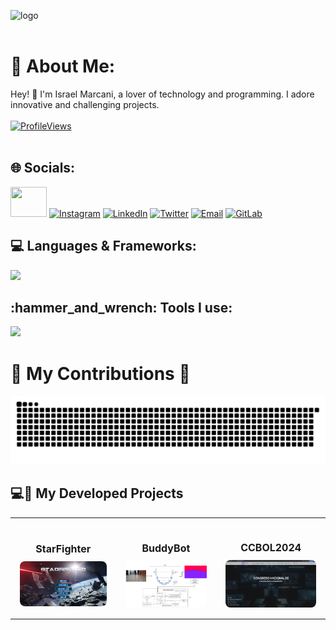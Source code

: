 ![logo](https://user-images.githubusercontent.com/59575502/127335491-fdba1874-e943-4d3c-ab8c-678ffe22f8b8.png)<br><br>

# 💫 About Me:
Hey! 👋 I'm Israel Marcani, a lover of technology and programming. I adore innovative and challenging projects.<br><br>
[![ProfileViews](https://komarev.com/ghpvc/?username=marcanii&color=blue&style=flat)](https://komarev.com/ghpvc/?username=marcanii)
<br><br>

<div align="left">
<h2>🌐 Socials:</h2>
  
[<a href="https://facebook.com/marcanii02"><img src="https://raw.githubusercontent.com/rahuldkjain/github-profile-readme-generator/master/src/images/icons/Social/facebook.svg" height="48" width="58"/></a>](https://facebook.com/abel.marcani.5)
[![Instagram](https://skillicons.dev/icons?i=instagram)](https://instagram.com/marcanii02)
[![LinkedIn](https://skillicons.dev/icons?i=linkedin)](https://linkedin.com/in/marcanii)
[![Twitter](https://skillicons.dev/icons?i=twitter)](https://twitter.com/israel_marcani)
[![Email](https://skillicons.dev/icons?i=gmail)](mailto:israelmarcani10@gmail.com)
[![GitLab](https://skillicons.dev/icons?i=gitlab)](https://gitlab.com/marcanii)
</div>

<h2 align="left">💻 Languages & Frameworks:</h2>
<p align="left">
    <img src="https://skillicons.dev/icons?i=py,pytorch,html,css,js,ts,nestjs,nextjs,vue,postgres,mysql" />
</p>

<h2 align="left">:hammer_and_wrench: Tools I use:</h2>
<p align="left">
    <img src="https://skillicons.dev/icons?i=git,github,gitlab,npm,vscode,linux,windows,stackoverflow" />
</p>

<div align="left">
  <h1>🐍 My Contributions 🐍</h1>
  
  ![Snake animation](https://github.com/marcanii/marcanii/blob/output/github-contribution-grid-snake-dark.svg)
  
</div>


## 💻🚀 My Developed Projects
<div align="left">
  <table cellspacing="0" cellpadding="0" style="border-collapse: collapse;">
    <tr>
      <td align="center" style="padding: 15px; border: none;">
        <h4 style="font-size: 16px; margin-bottom: 10px; font-weight: bold;">StarFighter</h4>
        <a href="https://github.com/marcanii/Proyecto-Final-StarFighter">
          <img src="https://github.com/marcanii/Proyecto-Final-StarFighter/blob/master/screenshot01.png" alt="StarFighter" width="250" style="border-radius: 8px; max-height: 200px; object-fit: cover;">
        </a>
      </td>
      <td align="center" style="padding: 15px; border: none;">
        <h4 style="font-size: 16px; margin-bottom: 10px; font-weight: bold;">BuddyBot</h4>
        <a href="https://github.com/marcanii/Proyecto-SIS330">
          <img src="https://github.com/marcanii/Proyecto-SIS330/blob/main/screenshot01.png" alt="BuddyBot" width="250" style="border-radius: 8px; max-height: 200px; object-fit: cover;">
        </a>
      </td>
      <td align="center" style="padding: 15px; border: none;">
        <h4 style="font-size: 16px; margin-bottom: 10px; font-weight: bold;">CCBOL2024</h4>
        <a href="https://github.com/marcanii/proyecto-ccbol2024">
          <img src="https://github.com/marcanii/proyecto-ccbol2024/blob/main/screenshots/screenshots01.png" alt="CCBOL2024" width="250" style="border-radius: 8px; max-height: 200px; object-fit: cover;">
        </a>
      </td>
    </tr>
  </table>
</div>
